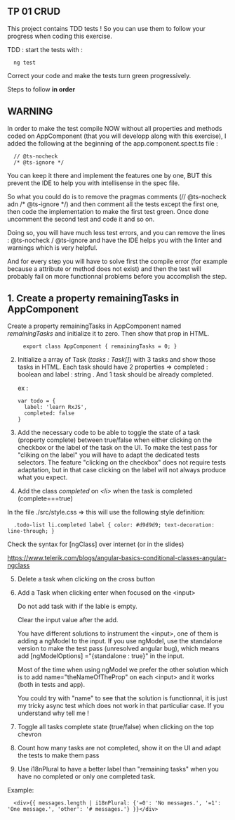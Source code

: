## TP 01 CRUD

This project contains TDD tests ! So you can use them to follow your progress when coding this exercise.

TDD : start the tests with :

      ng test

Correct your code and make the tests turn green progressively.

Steps to follow **in order**

## WARNING

In order to make the test compile NOW without all properties and methods coded on AppComponent (that you will developp
along with this exercise), I added the following at the beginning of the app.component.spect.ts file :

      // @ts-nocheck
      /* @ts-ignore */

You can keep it there and implement the features one by one, BUT this prevent the IDE to help you with intellisense in
the spec file.

So what you could do is to remove the pragmas comments (// @ts-nocheck adn /* @ts-ignore */) and then comment all the
tests except the first one, then code the implementation to make the first test green. Once done uncomment the second
test and code it and so on.

Doing so, you will have much less test errors, and you can remove the lines : @ts-nocheck / @ts-ignore and have the IDE
helps you with the linter and warnings which is very helpful.

And for every step you will have to solve first the compile error (for example because a attribute or method does not
exist) and then the test will probably fail on more functionnal problems before you accomplish the step.

## 1. Create a property remainingTasks in AppComponent

Create a property remainingTasks in AppComponent named *remainingTasks* and initialize it to zero. Then show that prop
in HTML.

         export class AppComponent { remainingTasks = 0; }

2. Initialize a array of Task (*tasks : Task[]*) with 3 tasks and show those tasks in HTML. Each task should have 2
   properties =>   completed : boolean and label : string . And 1 task should be already completed.

   ex :

       var todo = {
         label: 'learn RxJS',
         completed: false
       }

3. Add the necessary code to be able to toggle the state of a task (property complete) between true/false when either
   clicking on the checkbox or the label of the task on the UI. To make the test pass for "cliking on the label" you
   will have to adapt the dedicated tests selectors. The feature "clicking on the checkbox" does not require tests
   adaptation, but in that case clicking on the label will not always produce what you expect.

4. Add the class  *completed* on *\<li>* when the task is completed (complete===true)

In the file ./src/style.css => this will use the following style definition:

      .todo-list li.completed label { color: #d9d9d9; text-decoration: line-through; }

Check the syntax for  [ngClass] over internet (or in the slides)

https://www.telerik.com/blogs/angular-basics-conditional-classes-angular-ngclass

5. Delete a task when clicking on the cross button

6. Add a Task when clicking enter when focused on the \<input>

   Do not add task with if the lable is empty.

   Clear the input value after the add.

   You have different solutions to instrument the \<input>, one of them is adding a ngModel to the input. If you use
   ngModel, use the standalone version to make the test pass (unresolved angular bug), which means add [ngModelOptions]
   ="{standalone : true}" in the input.

   Most of the time when using ngModel we prefer the other solution which is to add name="theNameOfTheProp" on each
   \<input>   and it works (both in tests and app).

   You could try with "name" to see that the solution is functionnal, it is just my tricky async test which does not
   work in that particuliar case. If you understand why tell me !

7. Toggle all tasks complete state (true/false) when clicking on the top chevron

8. Count how many tasks are not completed, show it on the UI and adapt the tests to make them pass

9. Use i18nPlural to have a better label than "remaining tasks" when you have no completed or only one completed task.

Example:

      <div>{{ messages.length | i18nPlural: {'=0': 'No messages.', '=1': 'One message.', 'other': '# messages.'} }}</div>




